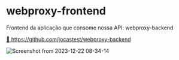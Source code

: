 # webproxy-frontend
Frontend da aplicação que consome nossa API: webproxy-backend 

<a href=''> 🔗 https://github.com/jocastest/webproxy-backend </a> 


![Screenshot from 2023-12-22 08-34-14](https://github.com/Lebackrobot/webproxy-frontend/assets/49316490/dc08c389-7283-45ab-bdd1-7307d74f57ad)
